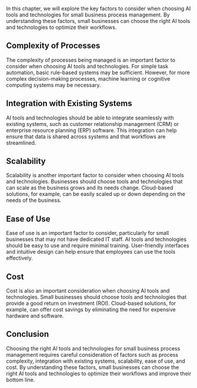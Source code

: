 

In this chapter, we will explore the key factors to consider when choosing AI tools and technologies for small business process management. By understanding these factors, small businesses can choose the right AI tools and technologies to optimize their workflows.

Complexity of Processes
-----------------------

The complexity of processes being managed is an important factor to consider when choosing AI tools and technologies. For simple task automation, basic rule-based systems may be sufficient. However, for more complex decision-making processes, machine learning or cognitive computing systems may be necessary.

Integration with Existing Systems
---------------------------------

AI tools and technologies should be able to integrate seamlessly with existing systems, such as customer relationship management (CRM) or enterprise resource planning (ERP) software. This integration can help ensure that data is shared across systems and that workflows are streamlined.

Scalability
-----------

Scalability is another important factor to consider when choosing AI tools and technologies. Businesses should choose tools and technologies that can scale as the business grows and its needs change. Cloud-based solutions, for example, can be easily scaled up or down depending on the needs of the business.

Ease of Use
-----------

Ease of use is an important factor to consider, particularly for small businesses that may not have dedicated IT staff. AI tools and technologies should be easy to use and require minimal training. User-friendly interfaces and intuitive design can help ensure that employees can use the tools effectively.

Cost
----

Cost is also an important consideration when choosing AI tools and technologies. Small businesses should choose tools and technologies that provide a good return on investment (ROI). Cloud-based solutions, for example, can offer cost savings by eliminating the need for expensive hardware and software.

Conclusion
----------

Choosing the right AI tools and technologies for small business process management requires careful consideration of factors such as process complexity, integration with existing systems, scalability, ease of use, and cost. By understanding these factors, small businesses can choose the right AI tools and technologies to optimize their workflows and improve their bottom line.
